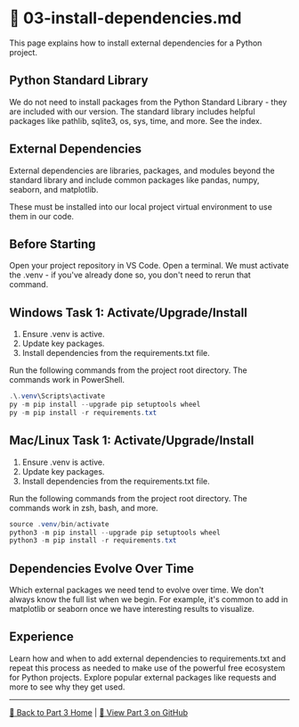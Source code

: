 # 🔵 03-install-dependencies.md

This page explains how to install external dependencies for a Python project. 

## Python Standard Library
We do not need to install packages from the Python Standard Library - they are included with our version. The standard library includes helpful packages like pathlib, sqlite3, os, sys, time, and more. See the index. 

## External Dependencies
External dependencies are libraries, packages, and modules beyond the standard library and include common packages like pandas, numpy, seaborn, and matplotlib. 

These must be installed into our local project virtual environment to use them in our code. 

## Before Starting

Open your project repository in VS Code. 
Open a terminal. 
We must activate the .venv - if you've already done so, you don't need to rerun that command. 


## Windows Task 1: Activate/Upgrade/Install

1. Ensure .venv is active.
2. Update key packages.
3. Install dependencies from the requirements.txt file.

Run the following commands from the project root directory. 
The commands work in PowerShell.

```powershell
.\.venv\Scripts\activate
py -m pip install --upgrade pip setuptools wheel
py -m pip install -r requirements.txt
```


## Mac/Linux Task 1: Activate/Upgrade/Install

1. Ensure .venv is active.
2. Update key packages.
3. Install dependencies from the requirements.txt file.

Run the following commands from the project root directory. 
The commands work in zsh, bash, and more.

```powershell
source .venv/bin/activate
python3 -m pip install --upgrade pip setuptools wheel
python3 -m pip install -r requirements.txt
```

## Dependencies Evolve Over Time
Which external packages we need tend to evolve over time.
We don't always know the full list when we begin. 
For example, it's common to add in matplotlib or seaborn once we have interesting results to visualize.

## Experience
Learn how and when to add external dependencies to requirements.txt and repeat this process as needed to make use of the powerful free ecosystem for Python projects. 
Explore popular external packages like requests and more to see why they get used. 

---

[🔵 Back to Part 3 Home](https://denisecase.github.io/pro-analytics-01/03-repeatable-workflow/REPEATABLE-WORKFLOW.html) | [🔗 View Part 3 on GitHub](https://github.com/denisecase/pro-analytics-01/03-repeatable-workflow/REPEATABLE-WORKFLOW.md)
